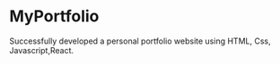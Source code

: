 # MyPortfolio
Successfully developed a personal portfolio website using HTML, Css, Javascript,React.
